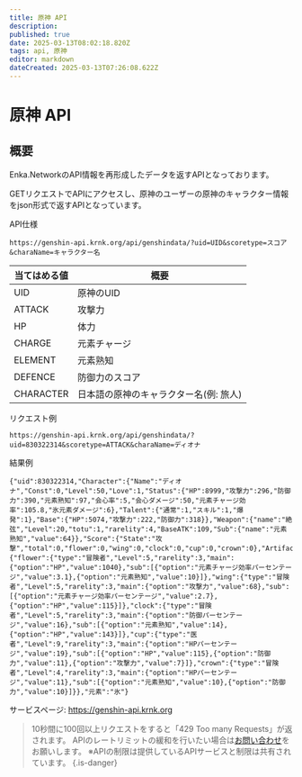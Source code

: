 ```yaml
---
title: 原神 API
description: 
published: true
date: 2025-03-13T08:02:18.820Z
tags: api, 原神
editor: markdown
dateCreated: 2025-03-13T07:26:08.622Z
---
```



# 原神 API
## 概要
Enka.NetworkのAPI情報を再形成したデータを返すAPIとなっております。

GETリクエストでAPIにアクセスし、原神のユーザーの原神のキャラクター情報をjson形式で返すAPIとなっています。

API仕様
```
https://genshin-api.krnk.org/api/genshindata/?uid=UID&scoretype=スコア&charaName=キャラクター名
```
当てはめる値 | 概要 |
-- | -- |
UID | 原神のUID | 
ATTACK | 攻撃力
HP | 体力
CHARGE | 元素チャージ
ELEMENT | 元素熟知
DEFENCE | 防御力のスコア
CHARACTER | 日本語の原神のキャラクター名(例: 旅人)

リクエスト例
```
https://genshin-api.krnk.org/api/genshindata/?uid=830322314&scoretype=ATTACK&charaName=ディオナ
```
結果例
```
{"uid":830322314,"Character":{"Name":"ディオナ","Const":0,"Level":50,"Love":1,"Status":{"HP":8999,"攻撃力":296,"防御力":390,"元素熟知":97,"会心率":5,"会心ダメージ":50,"元素チャージ効率":105.8,"氷元素ダメージ":6},"Talent":{"通常":1,"スキル":1,"爆発":1},"Base":{"HP":5074,"攻撃力":222,"防御力":318}},"Weapon":{"name":"絶弦","Level":20,"totu":1,"rarelity":4,"BaseATK":109,"Sub":{"name":"元素熟知","value":64}},"Score":{"State":"攻撃","total":0,"flower":0,"wing":0,"clock":0,"cup":0,"crown":0},"Artifacts":{"flower":{"type":"冒険者","Level":5,"rarelity":3,"main":{"option":"HP","value":1040},"sub":[{"option":"元素チャージ効率パーセンテージ","value":3.1},{"option":"元素熟知","value":10}]},"wing":{"type":"冒険者","Level":5,"rarelity":3,"main":{"option":"攻撃力","value":68},"sub":[{"option":"元素チャージ効率パーセンテージ","value":2.7},{"option":"HP","value":115}]},"clock":{"type":"冒険者","Level":5,"rarelity":3,"main":{"option":"防御パーセンテージ","value":16},"sub":[{"option":"元素熟知","value":14},{"option":"HP","value":143}]},"cup":{"type":"医者","Level":9,"rarelity":3,"main":{"option":"HPパーセンテージ","value":19},"sub":[{"option":"HP","value":115},{"option":"防御力","value":11},{"option":"攻撃力","value":7}]},"crown":{"type":"冒険者","Level":4,"rarelity":3,"main":{"option":"HPパーセンテージ","value":11},"sub":[{"option":"元素熟知","value":10},{"option":"防御力","value":10}]}},"元素":"氷"}
```

サービスページ: https://genshin-api.krnk.org


> 10秒間に100回以上リクエストをすると「429 Too many Requests」が返されます。
APIのレートリミットの緩和を行いたい場合は[お問い合わせ](https://discord.krnk.org)をお願いします。
※APIの制限は提供しているAPIサービスと制限は共有されています。
{.is-danger}